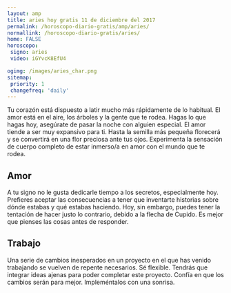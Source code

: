 ```yaml
---
layout: amp
title: aries hoy gratis 11 de diciembre del 2017 
permalink: /horoscopo-diario-gratis/amp/aries/
normallink: /horoscopo-diario-gratis/aries/
home: FALSE
horoscopo:
 signo: aries
 video: iGYvcK8EfU4

ogimg: /images/aries_char.png
sitemap:
 priority: 1
 changefreq: 'daily'
---
```



Tu corazón está dispuesto a latir mucho más rápidamente de lo habitual. El amor está en el aire, los árboles y la gente que te rodea. Hagas lo que hagas hoy, asegúrate de pasar la noche con alguien especial. El amor tiende a ser muy expansivo para ti. Hasta la semilla más pequeña florecerá y se convertirá en una flor preciosa ante tus ojos. Experimenta la sensación de cuerpo completo de estar inmerso/a en amor con el mundo que te rodea.

## Amor

A tu signo no le gusta dedicarle tiempo a los secretos, especialmente hoy. Prefieres aceptar las consecuencias a tener que inventarte historias sobre dónde estabas y qué estabas haciendo. Hoy, sin embargo, puedes tener la tentación de hacer justo lo contrario, debido a la flecha de Cupido. Es mejor que pienses las cosas antes de responder.

## Trabajo

Una serie de cambios inesperados en un proyecto en el que has venido trabajando se vuelven de repente necesarios. Sé flexible. Tendrás que integrar ideas ajenas para poder completar este proyecto. Confía en que los cambios serán para mejor. Impleméntalos con una sonrisa.